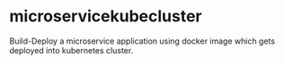 # microservicekubecluster
Build-Deploy a microservice application using docker image which gets deployed into kubernetes cluster.
